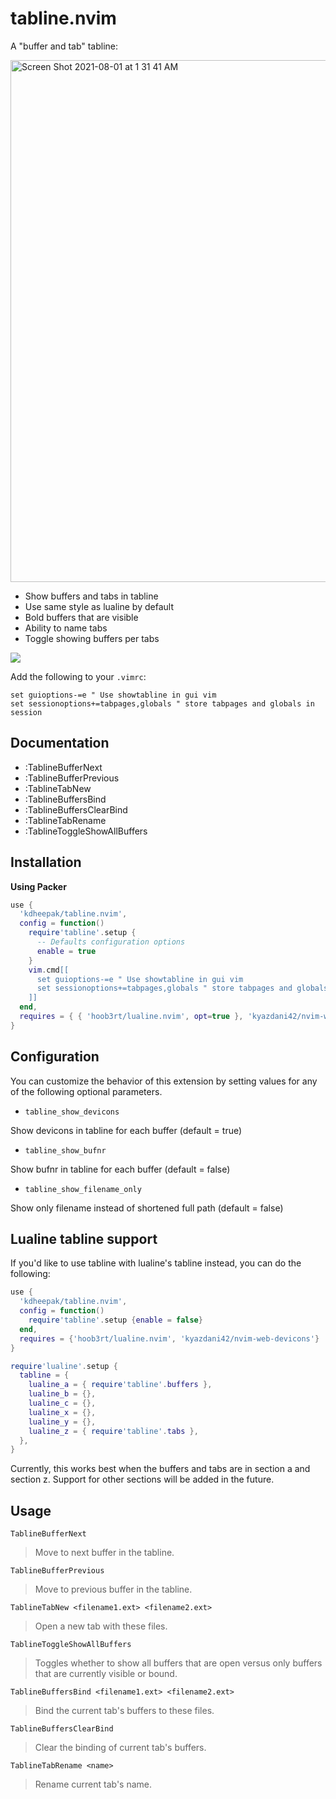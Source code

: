 # tabline.nvim

A "buffer and tab" tabline:

<img width="835" alt="Screen Shot 2021-08-01 at 1 31 41 AM" src="https://user-images.githubusercontent.com/1813121/127763079-4be5c3ce-bad2-4c76-ae16-3d22efb983ed.png">

- Show buffers and tabs in tabline
- Use same style as lualine by default
- Bold buffers that are visible
- Ability to name tabs
- Toggle showing buffers per tabs

![](https://user-images.githubusercontent.com/1813121/128622268-173d2d40-a391-4fc7-b3ad-d10f2be97013.gif)

Add the following to your `.vimrc`:

```
set guioptions-=e " Use showtabline in gui vim
set sessionoptions+=tabpages,globals " store tabpages and globals in session
```

## Documentation

- :TablineBufferNext
- :TablineBufferPrevious
- :TablineTabNew
- :TablineBuffersBind
- :TablineBuffersClearBind
- :TablineTabRename
- :TablineToggleShowAllBuffers

## Installation

**Using Packer**

```lua
use {
  'kdheepak/tabline.nvim',
  config = function()
    require'tabline'.setup {
      -- Defaults configuration options
      enable = true
    }
    vim.cmd[[
      set guioptions-=e " Use showtabline in gui vim
      set sessionoptions+=tabpages,globals " store tabpages and globals in session
    ]]
  end,
  requires = { { 'hoob3rt/lualine.nvim', opt=true }, 'kyazdani42/nvim-web-devicons' }
}
```

## Configuration

You can customize the behavior of this extension by setting values for any of the following optional parameters.

- `tabline_show_devicons`

Show devicons in tabline for each buffer (default = true)

- `tabline_show_bufnr`

Show bufnr in tabline for each buffer (default = false)

- `tabline_show_filename_only`

Show only filename instead of shortened full path (default = false)

## Lualine tabline support

If you'd like to use tabline with lualine's tabline instead, you can do the following:

```lua
use {
  'kdheepak/tabline.nvim',
  config = function()
    require'tabline'.setup {enable = false}
  end,
  requires = {'hoob3rt/lualine.nvim', 'kyazdani42/nvim-web-devicons'}
}

require'lualine'.setup {
  tabline = {
    lualine_a = { require'tabline'.buffers },
    lualine_b = {},
    lualine_c = {},
    lualine_x = {},
    lualine_y = {},
    lualine_z = { require'tabline'.tabs },
  },
}
```

Currently, this works best when the buffers and tabs are in section a and section z. Support for other sections will be added in the future.

## Usage

`TablineBufferNext`

> Move to next buffer in the tabline.

`TablineBufferPrevious`

> Move to previous buffer in the tabline.

`TablineTabNew <filename1.ext> <filename2.ext>`

> Open a new tab with these files.

`TablineToggleShowAllBuffers`

> Toggles whether to show all buffers that are open versus only buffers that are currently visible or bound.

`TablineBuffersBind <filename1.ext> <filename2.ext>`

> Bind the current tab's buffers to these files.

`TablineBuffersClearBind`

> Clear the binding of current tab's buffers.

`TablineTabRename <name>`

> Rename current tab's name.
